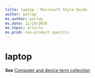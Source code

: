 ```yaml
---
title: laptop - Microsoft Style Guide
author: pallep
ms.author: pallep
ms.date: 11/19/2016
ms.topic: article
ms.prod: non-product specific
---
```


# laptop

**See** [Computer and device term collection](/style-guide/a-z-word-list-term-collections/term-collections/computer-device-terms)

